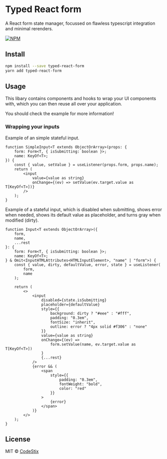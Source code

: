 # Typed React form

A React form state manager, focussed on flawless typescript integration and minimal rerenders.

[![NPM](https://img.shields.io/npm/v/typed-react-form.svg)](https://www.npmjs.com/package/typed-react-form)

## Install

```bash
npm install --save typed-react-form
yarn add typed-react-form
```

## Usage

This libary contains components and hooks to wrap your UI components with, which you can then reuse all over your application.

You should check the example for more information!

### Wrapping your inputs

Example of an simple stateful input.

```tsx
function SimpleInput<T extends ObjectOrArray>(props: {
    form: Form<T, { isSubmitting: boolean }>;
    name: KeyOf<T>;
}) {
    const { value, setValue } = useListener(props.form, props.name);
    return (
        <input
            value={value as string}
            onChange={(ev) => setValue(ev.target.value as T[KeyOf<T>])}
        />
    );
}
```

Example of a stateful input, which is disabled when submitting, shows error when needed, shows its default value as placeholder, and turns gray when modified (dirty).

```tsx
function Input<T extends ObjectOrArray>({
    form,
    name,
    ...rest
}: {
    form: Form<T, { isSubmitting: boolean }>;
    name: KeyOf<T>;
} & Omit<InputHTMLAttributes<HTMLInputElement>, "name" | "form">) {
    const { value, dirty, defaultValue, error, state } = useListener(
        form,
        name
    );

    return (
        <>
            <input
                disabled={state.isSubmitting}
                placeholder={defaultValue}
                style={{
                    background: dirty ? "#eee" : "#fff",
                    padding: "0.3em",
                    fontSize: "inherit",
                    outline: error ? "4px solid #f306" : "none"
                }}
                value={value as string}
                onChange={(ev) =>
                    form.setValue(name, ev.target.value as T[KeyOf<T>])
                }
                {...rest}
            />
            {error && (
                <span
                    style={{
                        padding: "0.3em",
                        fontWeight: "bold",
                        color: "red"
                    }}
                >
                    {error}
                </span>
            )}
        </>
    );
}
```

## License

MIT © [CodeStix](https://github.com/CodeStix)
